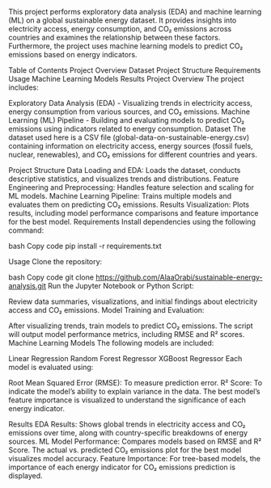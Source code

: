This project performs exploratory data analysis (EDA) and machine learning (ML) on a global sustainable energy dataset. It provides insights into electricity access, energy consumption, and CO₂ emissions across countries and examines the relationship between these factors. Furthermore, the project uses machine learning models to predict CO₂ emissions based on energy indicators.

Table of Contents
Project Overview
Dataset
Project Structure
Requirements
Usage
Machine Learning Models
Results
Project Overview
The project includes:

Exploratory Data Analysis (EDA) - Visualizing trends in electricity access, energy consumption from various sources, and CO₂ emissions.
Machine Learning (ML) Pipeline - Building and evaluating models to predict CO₂ emissions using indicators related to energy consumption.
Dataset
The dataset used here is a CSV file (global-data-on-sustainable-energy.csv) containing information on electricity access, energy sources (fossil fuels, nuclear, renewables), and CO₂ emissions for different countries and years.

Project Structure
Data Loading and EDA: Loads the dataset, conducts descriptive statistics, and visualizes trends and distributions.
Feature Engineering and Preprocessing: Handles feature selection and scaling for ML models.
Machine Learning Pipeline: Trains multiple models and evaluates them on predicting CO₂ emissions.
Results Visualization: Plots results, including model performance comparisons and feature importance for the best model.
Requirements
Install dependencies using the following command:

bash
Copy code
pip install -r requirements.txt

Usage
Clone the repository:

bash
Copy code
git clone https://github.com/AlaaOrabi/sustainable-energy-analysis.git
Run the Jupyter Notebook or Python Script:


Review data summaries, visualizations, and initial findings about electricity access and CO₂ emissions.
Model Training and Evaluation:

After visualizing trends, train models to predict CO₂ emissions. The script will output model performance metrics, including RMSE and R² scores.
Machine Learning Models
The following models are included:

Linear Regression
Random Forest Regressor
XGBoost Regressor
Each model is evaluated using:

Root Mean Squared Error (RMSE): To measure prediction error.
R² Score: To indicate the model’s ability to explain variance in the data.
The best model’s feature importance is visualized to understand the significance of each energy indicator.

Results
EDA Results: Shows global trends in electricity access and CO₂ emissions over time, along with country-specific breakdowns of energy sources.
ML Model Performance: Compares models based on RMSE and R² Score. The actual vs. predicted CO₂ emissions plot for the best model visualizes model accuracy.
Feature Importance: For tree-based models, the importance of each energy indicator for CO₂ emissions prediction is displayed.
